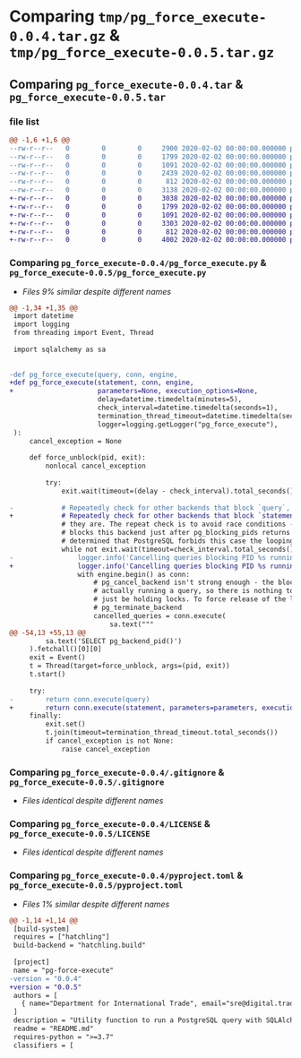 # Comparing `tmp/pg_force_execute-0.0.4.tar.gz` & `tmp/pg_force_execute-0.0.5.tar.gz`

## Comparing `pg_force_execute-0.0.4.tar` & `pg_force_execute-0.0.5.tar`

### file list

```diff
@@ -1,6 +1,6 @@
--rw-r--r--   0        0        0     2900 2020-02-02 00:00:00.000000 pg_force_execute-0.0.4/pg_force_execute.py
--rw-r--r--   0        0        0     1799 2020-02-02 00:00:00.000000 pg_force_execute-0.0.4/.gitignore
--rw-r--r--   0        0        0     1091 2020-02-02 00:00:00.000000 pg_force_execute-0.0.4/LICENSE
--rw-r--r--   0        0        0     2439 2020-02-02 00:00:00.000000 pg_force_execute-0.0.4/README.md
--rw-r--r--   0        0        0      812 2020-02-02 00:00:00.000000 pg_force_execute-0.0.4/pyproject.toml
--rw-r--r--   0        0        0     3138 2020-02-02 00:00:00.000000 pg_force_execute-0.0.4/PKG-INFO
+-rw-r--r--   0        0        0     3038 2020-02-02 00:00:00.000000 pg_force_execute-0.0.5/pg_force_execute.py
+-rw-r--r--   0        0        0     1799 2020-02-02 00:00:00.000000 pg_force_execute-0.0.5/.gitignore
+-rw-r--r--   0        0        0     1091 2020-02-02 00:00:00.000000 pg_force_execute-0.0.5/LICENSE
+-rw-r--r--   0        0        0     3303 2020-02-02 00:00:00.000000 pg_force_execute-0.0.5/README.md
+-rw-r--r--   0        0        0      812 2020-02-02 00:00:00.000000 pg_force_execute-0.0.5/pyproject.toml
+-rw-r--r--   0        0        0     4002 2020-02-02 00:00:00.000000 pg_force_execute-0.0.5/PKG-INFO
```

### Comparing `pg_force_execute-0.0.4/pg_force_execute.py` & `pg_force_execute-0.0.5/pg_force_execute.py`

 * *Files 9% similar despite different names*

```diff
@@ -1,34 +1,35 @@
 import datetime
 import logging
 from threading import Event, Thread
 
 import sqlalchemy as sa
 
 
-def pg_force_execute(query, conn, engine,
+def pg_force_execute(statement, conn, engine,
+                     parameters=None, execution_options=None,
                      delay=datetime.timedelta(minutes=5),
                      check_interval=datetime.timedelta(seconds=1),
                      termination_thread_timeout=datetime.timedelta(seconds=10),
                      logger=logging.getLogger("pg_force_execute"),
 ):
     cancel_exception = None
 
     def force_unblock(pid, exit):
         nonlocal cancel_exception
 
         try:
             exit.wait(timeout=(delay - check_interval).total_seconds())
 
-            # Repeatedly check for other backends that block `query`, and cancel them if
+            # Repeatedly check for other backends that block `statement`, and cancel them if
             # they are. The repeat check is to avoid race conditions - if another backend
             # blocks this backend just after pg_blocking_pids returns its PIDs. If it's
             # determined that PostgreSQL forbids this case the looping can be removed
             while not exit.wait(timeout=check_interval.total_seconds()):
-                logger.info('Cancelling queries blocking PID %s running %s', pid, query)
+                logger.info('Cancelling queries blocking PID %s running %s', pid, statement)
                 with engine.begin() as conn:
                     # pg_cancel_backend isn't strong enough - the blocking PIDs might not be
                     # actually running a query, so there is nothing to cancel. They might
                     # just be holding locks. To force release of the locks, we have to call
                     # pg_terminate_backend
                     cancelled_queries = conn.execute(
                         sa.text("""
@@ -54,13 +55,13 @@
         sa.text('SELECT pg_backend_pid()')
     ).fetchall()[0][0]
     exit = Event()
     t = Thread(target=force_unblock, args=(pid, exit))
     t.start()
 
     try:
-        return conn.execute(query)
+        return conn.execute(statement, parameters=parameters, execution_options=execution_options)
     finally:
         exit.set()
         t.join(timeout=termination_thread_timeout.total_seconds())
         if cancel_exception is not None:
             raise cancel_exception
```

### Comparing `pg_force_execute-0.0.4/.gitignore` & `pg_force_execute-0.0.5/.gitignore`

 * *Files identical despite different names*

### Comparing `pg_force_execute-0.0.4/LICENSE` & `pg_force_execute-0.0.5/LICENSE`

 * *Files identical despite different names*

### Comparing `pg_force_execute-0.0.4/pyproject.toml` & `pg_force_execute-0.0.5/pyproject.toml`

 * *Files 1% similar despite different names*

```diff
@@ -1,14 +1,14 @@
 [build-system]
 requires = ["hatchling"]
 build-backend = "hatchling.build"
 
 [project]
 name = "pg-force-execute"
-version = "0.0.4"
+version = "0.0.5"
 authors = [
   { name="Department for International Trade", email="sre@digital.trade.gov.uk" },
 ]
 description = "Utility function to run a PostgreSQL query with SQLAlchemy, terminating any other clients that block it"
 readme = "README.md"
 requires-python = ">=3.7"
 classifiers = [
```

